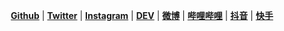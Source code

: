 


<p align="center">
<a href="https://github.com/machanghan"><b>Github</b></a> 
|
<a href="https://twitter.com/machanghan"><b>Twitter</b></a>
|
<a href="https://www.instagram.com/machanghan_/"><b>Instagram</b></a>
|
<a href="https://dev.to/machanghan"><b>DEV</b></a>
|
<a href="https://weibo.com/u/7773236212"><b>微博</b></a>
|
<a href="https://space.bilibili.com/1347989091"><b>哔哩哔哩</b></a>
|
<a href="https://www.douyin.com/user/MS4wLjABAAAAoXvAMlQoYrnt9ttpfGydbfcikIYRS1BTwShbQEw5VXGQYdjnbX8EMMC9Glv0pgQC"><b>抖音</b></a>
|
<a href="https://live.kuaishou.com/u/2269782485"><b>快手</b></a>
</p>

